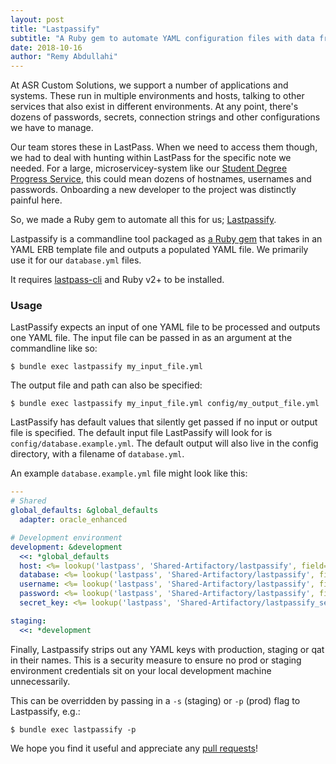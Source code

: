 ```yaml
---
layout: post
title: "Lastpassify"
subtitle: "A Ruby gem to automate YAML configuration files with data from LastPass"
date: 2018-10-16
author: "Remy Abdullahi"
---
```


At ASR Custom Solutions, we support a number of applications and systems. These run in multiple environments and hosts, talking to other services that also exist in different environments. At any point, there's dozens of passwords, secrets, connection strings and other configurations we have to manage.

Our team stores these in LastPass. When we need to access them though, we had to deal with hunting within LastPass for the specific note we needed. For a large, microservicey-system like our [Student Degree Progress Service](https://sdp.dl.umn.edu/), this could mean dozens of hostnames, usernames and passwords. Onboarding a new developer to the project was distinctly painful here.

So, we made a Ruby gem to automate all this for us; [Lastpassify](https://github.com/umn-asr/lastpassify).

Lastpassify is a commandline tool packaged as [a Ruby gem](https://rubygems.org/gems/lastpassify) that takes in an YAML ERB template file and outputs a populated YAML file. We primarily use it for our `database.yml` files.

It requires [lastpass-cli](https://github.com/lastpass/lastpass-cli) and Ruby v2+ to be installed.

### Usage

LastPassify expects an input of one YAML file to be processed and outputs one YAML file. The input file can be passed in as an argument at the commandline like so:

`$ bundle exec lastpassify my_input_file.yml`

The output file and path can also be specified:

`$ bundle exec lastpassify my_input_file.yml config/my_output_file.yml`

LastPassify has default values that silently get passed if no input or output file is specified. The default input file LastPassify will look for is `config/database.example.yml`. The default output will also live in the config directory, with a filename of `database.yml`.

An example `database.example.yml` file might look like this:

```yaml
---
# Shared
global_defaults: &global_defaults
  adapter: oracle_enhanced

# Development environment
development: &development
  <<: *global_defaults
  host: <%= lookup('lastpass', 'Shared-Artifactory/lastpassify', field='Hostname') %>
  database: <%= lookup('lastpass', 'Shared-Artifactory/lastpassify', field='Database') %>
  username: <%= lookup('lastpass', 'Shared-Artifactory/lastpassify', field='username') %>
  password: <%= lookup('lastpass', 'Shared-Artifactory/lastpassify', field='password') %>
  secret_key: <%= lookup('lastpass', 'Shared-Artifactory/lastpassify_secret_key', field='Secret Key') %>

staging:
  <<: *development
```

Finally, Lastpassify strips out any YAML keys with production, staging or qat in their names. This is a security measure to ensure no prod or staging environment credentials sit on your local development machine unnecessarily.

This can be overridden by passing in a `-s` (staging) or `-p` (prod) flag to Lastpassify, e.g.:

`$ bundle exec lastpassify -p`

We hope you find it useful and appreciate any [pull requests](https://github.com/umn-asr/lastpassify/)!

